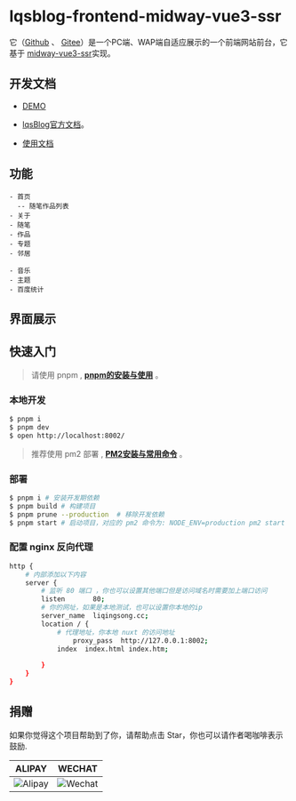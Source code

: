 # lqsblog-frontend-midway-vue3-ssr

 它（[Github](https://github.com/lqsong/lqsblog-frontend-midway-vue3-ssr) 、 [Gitee](https://gitee.com/lqsong/lqsblog-frontend-midway-vue3-ssr)）是一个PC端、WAP端自适应展示的一个前端网站前台，它基于 [midway-vue3-ssr](http://midway-vue3-ssr.liqingsong.cc/)实现。

 
## 开发文档

- [DEMO](http://liqingsong.cc/)

- [lqsBlog官方文档](http://docs.liqingsong.cc/)。

- [使用文档](http://midway-vue3-ssr.liqingsong.cc/)

## 功能

```
- 首页
  -- 随笔作品列表
- 关于
- 随笔
- 作品
- 专题
- 邻居

- 音乐
- 主题
- 百度统计
```


## 界面展示




## 快速入门

> 请使用 pnpm , **[pnpm的安装与使用](http://liqingsong.cc/article/detail/26)** 。

### 本地开发

```bash
$ pnpm i
$ pnpm dev
$ open http://localhost:8002/
```

> 推荐使用 pm2 部署 , **[PM2安装与常用命令](http://liqingsong.cc/article/detail/3)** 。

### 部署

```bash
$ pnpm i # 安装开发期依赖
$ pnpm build # 构建项目
$ pnpm prune --production  # 移除开发依赖
$ pnpm start # 启动项目，对应的 pm2 命令为: NODE_ENV=production pm2 start ./bootstrap.js --name midway_vue3_ssr -i 4
```


### 配置 nginx 反向代理

```bash
http {
    # 内部添加以下内容
    server {
        # 监听 80 端口 ，你也可以设置其他端口但是访问域名时需要加上端口访问
        listen       80;
        # 你的网址，如果是本地测试，也可以设置你本地的ip
        server_name  liqingsong.cc;
        location / {
            # 代理地址，你本地 nuxt 的访问地址
		        proxy_pass  http://127.0.0.1:8002;
            index  index.html index.htm;
            
        }  
    }
}
```


## 捐赠

如果你觉得这个项目帮助到了你，请帮助点击 Star，你也可以请作者喝咖啡表示鼓励.

**ALIPAY**             |  **WECHAT**
:-------------------------:|:-------------------------:
![Alipay](http://uploads.liqingsong.cc/20210430/f62d2436-8d92-407d-977f-35f1e4b891fc.png)  |  ![Wechat](http://uploads.liqingsong.cc/20210430/3e24efa9-8e79-4606-9bd9-8215ce1235ac.png)

